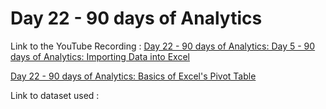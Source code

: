
# Day 22 - 90 days of Analytics



Link to the YouTube Recording :
 [Day 22 - 90 days of Analytics: Day 5 - 90 days of Analytics: Importing Data into Excel](https://youtu.be/CUpEFBdVdz8)

  [Day 22 - 90 days of Analytics: Basics of Excel's Pivot Table](https://youtu.be/CUpEFBdVdz8)

  Link to dataset used :
  


